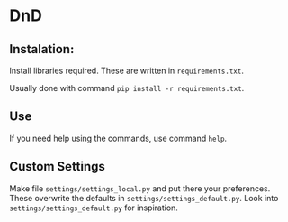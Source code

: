 # DnD
## Instalation:
Install libraries required. These are written in `requirements.txt`.

Usually done with command `pip install -r requirements.txt`.

## Use
If you need help using the commands, use command `help`.

## Custom Settings
Make file `settings/settings_local.py` and put there your preferences. These overwrite the defaults in `settings/settings_default.py`.
Look into `settings/settings_default.py` for inspiration.
